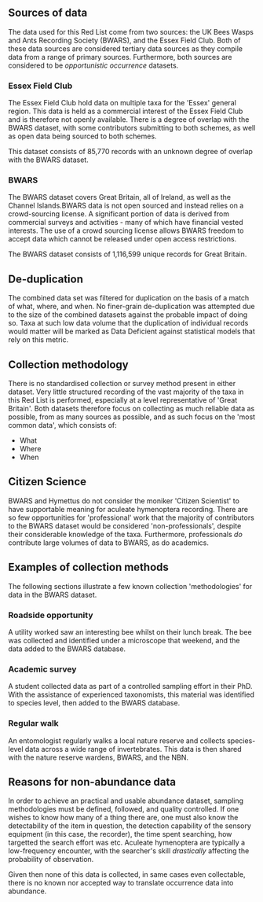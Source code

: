 ## Sources of data
The data used for this Red List come from two sources: the UK Bees Wasps and Ants Recording Society (BWARS), and the Essex Field Club. Both of these data sources are considered tertiary data sources as they compile data from a range of primary sources. Furthermore, both sources are considered to be *opportunistic occurrence* datasets.

### Essex Field Club
The Essex Field Club hold data on multiple taxa for the 'Essex' general region. This data is held as a commercial interest of the Essex Field Club and is therefore not openly available. There is a degree of overlap with the BWARS dataset, with some contributors submitting to both schemes, as well as open data being sourced to both schemes.

This dataset consists of 85,770 records with an unknown degree of overlap with the BWARS dataset.

### BWARS
The BWARS dataset covers Great Britain, all of Ireland, as well as the Channel Islands.BWARS data is not open sourced and instead relies on a crowd-sourcing license. A significant portion of data is derived from commercial surveys and activities - many of which have financial vested interests. The use of a crowd sourcing license allows BWARS freedom to accept data which cannot be released under open access restrictions.

The BWARS dataset consists of 1,116,599 unique records for Great Britain.

## De-duplication
The combined data set was filtered for duplication on the basis of a match of what, where, and when. No finer-grain de-duplication was attempted due to the size of the combined datasets against the probable impact of doing so. Taxa at such low data volume that the duplication of individual records would matter will be marked as Data Deficient against statistical models that rely on this metric.

## Collection methodology
There is no standardised collection or survey method present in either dataset. Very little structured recording of the vast majority of the taxa in this Red List is performed, especially at a level representative of 'Great Britain'. Both datasets therefore focus on collecting as much reliable data as possible, from as many sources as possible, and as such focus on the 'most common data', which consists of:

- What
- Where
- When

## Citizen Science
BWARS and Hymettus do not consider the moniker 'Citizen Scientist' to have supportable meaning for aculeate hymenoptera recording. There are so few opportunities for 'professional' work that the majority of contributors to the BWARS dataset would be considered 'non-professionals', despite their considerable knowledge of the taxa. Furthermore, professionals *do* contribute large volumes of data to BWARS, as do academics.

## Examples of collection methods

The following sections illustrate a few known collection 'methodologies' for data in the BWARS dataset.

### Roadside opportunity
A utility worked saw an interesting bee whilst on their lunch break. The bee was collected and identified under a microscope that weekend, and the data added to the BWARS database.

### Academic survey
A student collected data as part of a controlled sampling effort in their PhD. With the assistance of experienced taxonomists, this material was identified to species level, then added to the BWARS database.

### Regular walk
An entomologist regularly walks a local nature reserve and collects species-level data across a wide range of invertebrates. This data is then shared with the nature reserve wardens, BWARS, and the NBN.

## Reasons for non-abundance data
In order to achieve an practical and usable abundance dataset, sampling methodologies must be defined, followed, and quality controlled. If one wishes to know how many of a thing there are, one must also know the detectability of the item in question, the detection capability of the sensory equipment (in this case, the recorder), the time spent searching, how targetted the search effort was etc. Aculeate hymenoptera are typically a low-frequency encounter, with the searcher's skill *drastically* affecting the probability of observation.

Given then none of this data is collected, in same cases even collectable, there is no known nor accepted way to translate occurrence data into abundance.

